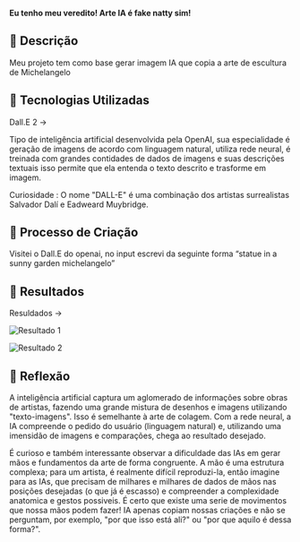 
**Eu tenho meu veredito! Arte IA é fake natty sim!**

## 📒 Descrição
Meu projeto tem como base gerar imagem IA que copia a arte de escultura de Michelangelo

## 🤖 Tecnologias Utilizadas
Dall.E 2 ->

Tipo de inteligência artificial desenvolvida pela OpenAI, sua especialidade é geração de imagens de acordo com linguagem natural, utiliza rede neural, é treinada com grandes contidades de dados de imagens e suas descrições textuais isso permite que ela entenda o texto descrito e trasforme em imagem.

Curiosidade : O nome "DALL-E" é uma combinação dos artistas surrealistas Salvador Dalí e Eadweard Muybridge.

## 🧐 Processo de Criação
Visitei o Dall.E do openai, no input escrevi da seguinte forma “statue in a sunny garden michelangelo”

## 🚀 Resultados
Resuldados ->

![Resultado 1](https://labs.openai.com/s/abuE0PGdI5bIn0TuSqDT7FzM)

![Resultado 2](https://labs.openai.com/s/v4XSLxUcB1h4Gr3pngdSbI9a)

## 💭 Reflexão
A inteligência artificial captura um aglomerado de informações sobre obras de artistas, fazendo uma grande mistura de desenhos e imagens utilizando "texto-imagens". Isso é semelhante à arte de colagem. Com a rede neural, a IA compreende o pedido do usuário (linguagem natural) e, utilizando uma imensidão de imagens e comparações, chega ao resultado desejado.

É curioso e também interessante observar a dificuldade das IAs em gerar mãos e fundamentos da arte de forma congruente. A mão é uma estrutura complexa; para um artista, é realmente difícil reproduzi-la, então imagine para as IAs, que precisam de milhares e milhares de dados de mãos nas posições desejadas (o que já é escasso) e compreender a complexidade anatomica e gestos possiveis. É certo que existe uma serie de movimentos que nossa mãos podem fazer! IA apenas copiam nossas criações e não se perguntam, por exemplo, "por que isso está ali?" ou "por que aquilo é dessa forma?".
